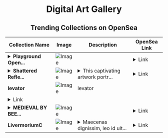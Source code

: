 <div align="center">

# Digital Art Gallery

## Trending Collections on OpenSea

| Collection Name                       | Image                                                                                     | Description                       | OpenSea Link                                                                                          |
|---------------------------------------|-------------------------------------------------------------------------------------------|-----------------------------------|--------------------------------------------------------------------------------------------------------|
| **<details><summary>Playground Open...</summary>Playground Open Ticketing Ecosystem Event 10788</details>** | ![Image](https://i.seadn.io/s/raw/files/ad4b567b5e819f5eb9dc8588aeb6896f.png?w=500&auto=format?w=200&auto=format) |  | <details><summary>Link</summary>[Playground Open Ticketing Ecosystem Event 10788](https://opensea.io/collection/playground-open-ticketing-ecosystem-event-10788)</details> |
| **<details><summary>Shattered Refle...</summary>Shattered Reflection</details>** | ![Image](https://i.seadn.io/s/raw/files/f4c91c094940466ce614cc58bee4f8a3.png?w=500&auto=format?w=200&auto=format) | <details><summary>This captivating artwork portr...</summary>This captivating artwork portrays the fragmented visage of a woman, her features rendered in a mosaic of angular, stained-glass-like shards. The rich blend of warm and cool tones creates a dynamic contrast, with her golden hair seemingly intertwined with icy blue fragments. Her intense, expressive eyes hold the viewer’s gaze, revealing depth and emotion amidst the fractured surface. The overall composition evokes a sense of delicate beauty and inner strength, as if the woman’s image is both breaking apart and coming together in a moment of profound transformation. The piece explores themes of identity, resilience, and the multifaceted nature of self.</details> | <details><summary>Link</summary>[Shattered Reflection](https://opensea.io/collection/shattered-reflection)</details> |
| **levator** | ![Image](https://i.seadn.io/s/raw/files/9ac8450010f832c75c56bf1949c672ba.png?w=500&auto=format?w=200&auto=format) | levator
 | <details><summary>Link</summary>[levator](https://opensea.io/collection/levator)</details> |
| **<details><summary>MEDIEVAL BY BEE...</summary>MEDIEVAL BY BEEPLE</details>** | ![Image](https://i.seadn.io/s/raw/files/f1e03ecdb6369fb370dc09143dfec7ad.jpg?w=500&auto=format?w=200&auto=format) |  | <details><summary>Link</summary>[MEDIEVAL BY BEEPLE](https://opensea.io/collection/medieval-by-beeple-1)</details> |
| **LivermoriumC** | ![Image](https://i.seadn.io/s/raw/files/889864a9f74b7fde7f317e1dfe2a1856.jpg?w=500&auto=format?w=200&auto=format) | <details><summary>Maecenas dignissim, leo id ult...</summary>Maecenas dignissim, leo id ultricies dictum, velit lorem convallis nulla, vel porttitor libero augue a justo. Vivamus in tempor nibh. Fusce ut scelerisque quam. Nulla tellus metus, pharetra non sed</details> | <details><summary>Link</summary>[LivermoriumC](https://opensea.io/collection/livermoriumc)</details> |

</div>